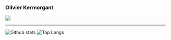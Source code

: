 ### Olivier Kermorgant

![](https://visitor-badge.glitch.me/badge?page_id=oKermorgant.oKermorgant)

--------

![Github stats](https://github-readme-stats.vercel.app/api?username=oKermorgant&theme=default&count_private=true&show_icons=true&hide_title=false&include_all_commits=true)
![Top Langs](https://github-readme-stats.vercel.app/api/top-langs/?username=oKermorgant&layout=compact&hide=Matlab,C,javascript,html,LabVIEW,ProLog,objective-c,M,OpenEdge%20ABL,Batchfile,Perl,Roff,Jupyter%20Notebook,TCL,TLA,CSS,c%23,Makefile,Tex,GLSL&langs_count=8&hide_title=false&theme=default&show_icons=true&include_all_commits=false,is_fork=false)

<!--
**oKermorgant/oKermorgant** is a ✨ _special_ ✨ repository because its `README.md` (this file) appears on your GitHub profile.

Here are some ideas to get you started:

- 🔭 I’m currently working on ...
- 🌱 I’m currently learning ...
- 👯 I’m looking to collaborate on ...
- 🤔 I’m looking for help with ...
- 💬 Ask me about ...
- 📫 How to reach me: ...
- 😄 Pronouns: ...
- ⚡ Fun fact: ...
-->
